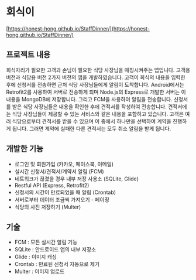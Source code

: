 # 회식이

[https://honest-hong.github.io/StaffDinner/](https://honest-hong.github.io/StaffDinner/)

## 프로젝트 내용

회식자리가 필요한 고객과 손님이 필요한 식당 사장님을 매칭시켜주는 앱입니다. 고객용 버전과 식당용 버전 2가지 버전의 앱을 개발하였습니다. 고객이 회식의 내용을 입력한 후에 신청서를 전송하면 근처 식당 사장님들에게 알림이 도착합니다. Android에서는 Retrofit2를 사용하여 서버로 전송하게 되며 Node.js의 Express로 개발한 서버는 이 내용을 MongoDB에 저장합니다. 그리고 FCM을 사용하여 알림을 전송합니다. 신청서를 받은 식당 사장님들은 내용을 확인한 후에 견적서를 작성하여 전송합니다. 견적서에는 식당 사장님들이 제공할 수 있는 서비스와 같은 내용을 포함하고 있습니다. 고객은 여러 식당으로부터 견적서를 받을 수 있으며 이 중에서 하나만을 선택하여 계약을 진행하게 됩니다. 그러면 계약에 실패한 다른 견적서는 모두 취소 알림을 받게 됩니다.

## 개발한 기능

- 로그인 및 회원가입 (카카오, 페이스북, 이메일)
- 실시간 신청서/견적서/계약서 알림 (FCM)
- 네트워크가 끊겼을 경우 내부 저장 사용소 (SQLite, Glide)
- Restful API (Express, Retrofit2)
- 신청서의 시간이 만료되었을 때 알림 (Crontab)
- 서버로부터 데이터 조금씩 가져오기 - 페이징
- 식당의 사진 저장하기 (Multer)

## 기술

- FCM : 모든 실시간 알림 기능
- SQLite : 안드로이드 앱의 내부 저장소
- Glide : 이미지 캐싱
- Crontab : 만료된 신청서 자동으로 제거
- Multer : 이미지 업로드